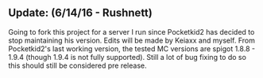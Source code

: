 Update: (6/14/16 - Rushnett)
------------------
Going to fork this project for a server I run since Pocketkid2 has decided to stop maintaining his version. Edits will be made by Keiaxx and myself. From Pocketkid2's last working version, the tested MC versions are spigot 1.8.8 - 1.9.4 (though 1.9.4 is not fully supported). Still a lot of bug fixing to do so this should still be considered pre release.

